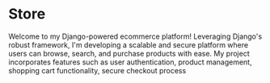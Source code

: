 # Store
Welcome to my Django-powered ecommerce platform! Leveraging Django's robust framework, I'm developing a scalable and secure platform where users can browse, search, and purchase products with ease. My project incorporates features such as user authentication, product management, shopping cart functionality, secure checkout process
